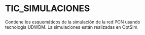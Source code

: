 # TIC_SIMULACIONES
Contiene los esquemáticos de la simulación de la red PON usando tecnología UDWDM. La simulaciones están realizadas en OptSim.
